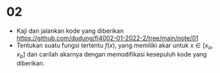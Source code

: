 # 02
+ Kaji dan jalankan kode yang diberikan https://github.com/dudung/fi4002-01-2022-2/tree/main/note/01
+ Tentukan suatu fungsi tertentu $f(x)$, yang memiliki akar untuk $x \in [x_a, x_b]$ dan carilah akarnya dengan memodifikasi kesepuluh kode yang diberikan.

